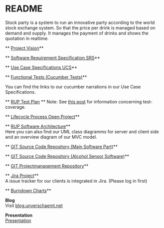 # README #
Stock party is a system to run an innovative party according to the world stock exchange system. So that the price per drink is managed based on demand and supply. It manages the payment of drinks and shows the quotation in realtime.    
    
** [Project Vision](https://github.com/unverschaemt/stockparty-projektmanagement/blob/master/vision.md)**   
    
** [Software Requirement Specification SRS](https://github.com/unverschaemt/stockparty-projektmanagement/blob/master/srs.md)**   
  
** [Use Case Specifications UCS](https://github.com/unverschaemt/stockparty-projektmanagement/blob/master/srs.md#markdown-header-31-functionality)**   
  
** [Functional Tests (Cucumber Tests)](https://github.com/unverschaemt/stockparty-projektmanagement/blob/master/srs.md#markdown-header-31-functionality)**     

You can find the links to our cucumber narrations in our Use Case Specifications.


** [RUP Test Plan](https://github.com/unverschaemt/stockparty-projektmanagement/blob/master/rup.md) **
Note: See [this post](http://blog.unverschaemt.net/post/119357652334/test-coverage) for information concerning test-coverage.  
  
** [Lifecycle Process Open Project](http://op.it.dh-karlsruhe.de/projects/stockparty)**   
  
** [RUP Software Architecture](https://github.com/unverschaemt/stockparty-projektmanagement/blob/master/rup.md)**   
Here you can also find our UML class diagramms for server and client side and an overview diagram of our MVC model.
    
** [GIT Source Code Repository (Main Software Part)](https://github.com/unverschaemt/stockparty)**   
    
** [GIT Source Code Repository (Alcohol Sensor Software)](https://github.com/unverschaemt/stockparty-arduino)**   
    
** [GIT Projectmanagement Repository](https://github.com/unverschaemt/stockparty-projektmanagement)**   
    
** [Jira Project](http://server.unverschaemt.net:8080/browse/SP/)**   
A issue tracker for our clients is integrated in Jira. (Please log in first)
   
** [Burndown Charts](https://github.com/unverschaemt/stockparty-projektmanagement/blob/master/Burndown.md)**   

     

**Blog**    
Visit [blog.unverschaemt.net](http://blog.unverschaemt.net)   

**Presentation**   
[Presentation](https://github.com/unverschaemt/stockparty-projektmanagement/blob/master/StockPartyPresentation.pdf)
